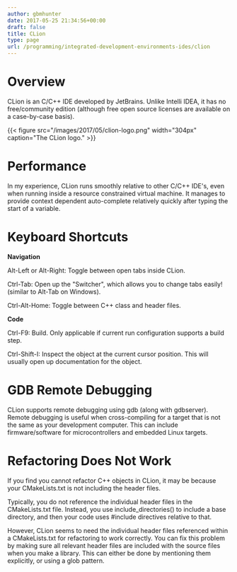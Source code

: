 ```yaml
---
author: gbmhunter
date: 2017-05-25 21:34:56+00:00
draft: false
title: CLion
type: page
url: /programming/integrated-development-environments-ides/clion
---
```


# Overview

CLion is an C/C++ IDE developed by JetBrains. Unlike Intelli IDEA, it has no free/community edition (although free open source licenses are available on a case-by-case basis).

{{< figure src="/images/2017/05/clion-logo.png" width="304px" caption="The CLion logo."  >}}

# Performance

In my experience, CLion runs smoothly relative to other C/C++ IDE's, even when running inside a resource constrained virtual machine. It manages to provide context dependent auto-complete relatively quickly after typing the start of a variable.

# Keyboard Shortcuts

**Navigation**

Alt-Left or Alt-Right: Toggle between open tabs inside CLion.

Ctrl-Tab: Open up the "Switcher", which allows you to change tabs easily! (similar to Alt-Tab on Windows).

Ctrl-Alt-Home: Toggle between C++ class and header files.

**Code**

Ctrl-F9: Build. Only applicable if current run configuration supports a build step.

Ctrl-Shift-I: Inspect the object at the current cursor position. This will usually open up documentation for the object.

# GDB Remote Debugging

CLion supports remote debugging using gdb (along with gdbserver). Remote debugging is useful when cross-compiling for a target that is not the same as your development computer. This can include firmware/software for microcontrollers and embedded Linux targets.

# Refactoring Does Not Work

If you find you cannot refactor C++ objects in CLion, it may be because your CMakeLists.txt is not including the header files.

Typically, you do not reference the individual header files in the CMakeLists.txt file. Instead, you use include_directories() to include a base directory, and then your code uses #include directives relative to that.

However, CLion seems to need the individual header files referenced within a CMakeLists.txt for refactoring to work correctly. You can fix this problem by making sure all relevant header files are included with the source files when you make a library. This can either be done by mentioning them explicitly, or using a glob pattern.
